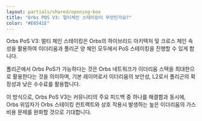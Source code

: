 ```yaml
---
layout: partials/shared/opening-box
title: "Orbs POS V3: 멀티체인 스테이킹이 무엇인가요?"
color: "#E6541E"
---
```


Orbs PoS V3: 멀티 체인 스테이킹은 Orbs의 하이브리드 아키텍처 및 크로스 체인 속성을 활용하여 이더리움과 폴리곤 양 체인 모두에서 PoS 스테이킹을 진행할 수 있게 합니다.

폴리곤에서 Orbs PoS가 가능하다는 것은 Orbs 네트워크가 이더리움 스택을 최대한으로 활용한다는 것을 의미하며, 기본 레이어로서 이더리움의 보안성, L2로서 폴리곤의 확장성과 낮은 수수료를 활용합니다.

이 방식으로, Orbs PoS V3는 커뮤니티의 주요 피드백 중 하나를 해결함과 동시에, Orbs 위임자가 Orbs 스테이킹 컨트랙트와 상호 작용시 발생하는 높은 이더리움의 가스 비용 문제를 완화할 것으로 기대합니다.
